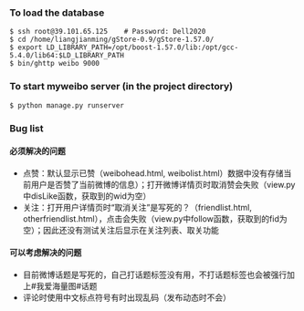### To load the database

```
$ ssh root@39.101.65.125	# Password: Dell2020
$ cd /home/liangjianming/gStore-0.9/gStore-1.57.0/
$ export LD_LIBRARY_PATH=/opt/boost-1.57.0/lib:/opt/gcc-5.4.0/lib64:$LD_LIBRARY_PATH
$ bin/ghttp weibo 9000
```

### To start myweibo server (in the project directory)

```
$ python manage.py runserver
```

### Bug list

#### 必须解决的问题

- 点赞：默认显示已赞（weibohead.html, weibolist.html）数据中没有存储当前用户是否赞了当前微博的信息）；打开微博详情页时取消赞会失败（view.py中disLike函数，获取到的wid为空）
- 关注：打开用户详情页时“取消关注”是写死的？（friendlist.html, otherfriendlist.html），点击会失败（view.py中follow函数，获取到的fid为空）；因此还没有测试关注后显示在关注列表、取关功能

#### 可以考虑解决的问题

- 目前微博话题是写死的，自己打话题标签没有用，不打话题标签也会被强行加上#我爱海量图#话题
- 评论时使用中文标点符号有时出现乱码（发布动态时不会）